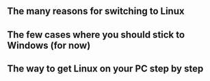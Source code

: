## The many reasons for switching to Linux

## The few cases where you should stick to Windows (for now)

## The way to get Linux on your PC step by step

